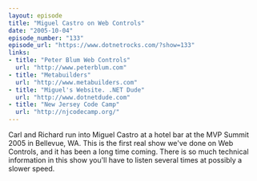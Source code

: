 ```yaml
---
layout: episode
title: "Miguel Castro on Web Controls"
date: "2005-10-04"
episode_number: "133"
episode_url: "https://www.dotnetrocks.com/?show=133"
links:
- title: "Peter Blum Web Controls"
  url: "http://www.peterblum.com"
- title: "Metabuilders"
  url: "http://www.metabuilders.com"
- title: "Miguel's Website. .NET Dude"
  url: "http://www.dotnetdude.com"
- title: "New Jersey Code Camp"
  url: "http://njcodecamp.org/"
---
```


Carl and Richard run into Miguel Castro at a hotel bar at the MVP Summit 2005 in Bellevue, WA. This is the first real show we've done on Web Controls, and it has been a long time coming. There is so much technical information in this show you'll have to listen several times at possibly a slower speed.
